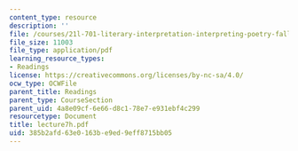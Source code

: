 ```yaml
---
content_type: resource
description: ''
file: /courses/21l-701-literary-interpretation-interpreting-poetry-fall-2003/385b2afd63e0163be9ed9eff8715bb05_lecture7h.pdf
file_size: 11003
file_type: application/pdf
learning_resource_types:
- Readings
license: https://creativecommons.org/licenses/by-nc-sa/4.0/
ocw_type: OCWFile
parent_title: Readings
parent_type: CourseSection
parent_uid: 4a8e09cf-6e66-d8c1-78e7-e931ebf4c299
resourcetype: Document
title: lecture7h.pdf
uid: 385b2afd-63e0-163b-e9ed-9eff8715bb05
---
```

